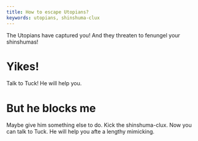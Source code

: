 ```yaml
---
title: How to escape Utopians?
keywords: utopians, shinshuma-clux
---
```


The Utopians have captured you! And they threaten to fenungel your shinshumas!

# Yikes!
Talk to Tuck! He will help you.

# But he blocks me
Maybe give him something else to do. Kick the shinshuma-clux. Now you can talk to Tuck. He will help you afte a lengthy mimicking.

